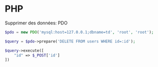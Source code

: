 # PHP
Supprimer des données: PDO

```php
$pdo = new PDO('mysql:host=127.0.0.1;dbname=td', 'root', 'root');

$query = $pdo->prepare('DELETE FROM users WHERE id=:id');

$query->execute([
    "id" => $_POST['id']
])
```